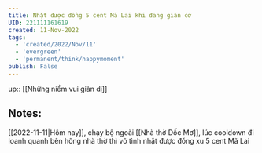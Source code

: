 ```yaml
---
title: Nhặt được đồng 5 cent Mã Lai khi đang giãn cơ
UID: 221111161619
created: 11-Nov-2022
tags:
  - 'created/2022/Nov/11'
  - 'evergreen'
  - 'permanent/think/happymoment'
publish: False
---
```

up:: [[Những niềm vui giản dị]]
## Notes:
[[2022-11-11|Hôm nay]], chạy bộ ngoài [[Nhà thờ Dốc Mơ]], lúc cooldown đi loanh quanh bên hông nhà thờ thì vô tình nhặt được đồng xu 5 cent Mã Lai 
